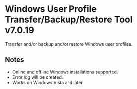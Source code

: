 # Windows User Profile Transfer/Backup/Restore Tool v7.0.19
Transfer and/or backup and/or restore Windows user profiles.

## Notes
- Online and offline Windows installations supported.  
- Error log will be created.
- Works on Windows Vista and later.
